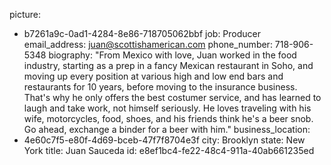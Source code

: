picture:
  - b7261a9c-0ad1-4284-8e86-718705062bbf
job: Producer
email_address: juan@scottishamerican.com
phone_number: 718-906-5348
biography: "From Mexico with love, Juan worked in the food industry, starting as a prep in a fancy Mexican restaurant in Soho, and moving up every position at various high and low end bars and restaurants for 10 years, before moving to the insurance business. That's why he only offers the best costumer service, and has learned to laugh and take work, not himself seriously. He loves traveling with his wife, motorcycles, food, shoes, and his friends think he's a beer snob. Go ahead, exchange a binder for a beer with him."
business_location:
  - 4e60c7f5-e80f-4d69-bceb-47f7f8704e3f
city: Brooklyn
state: New York
title: Juan Sauceda
id: e8ef1bc4-fe22-48c4-911a-40ab661235ed
